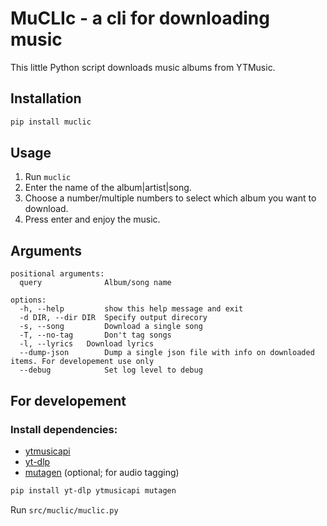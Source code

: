# MuCLIc - a cli for downloading music

This little Python script downloads music albums from YTMusic.

## Installation

```sh
pip install muclic
```

## Usage

1. Run `muclic`
2. Enter the name of the album|artist|song.
3. Choose a number/multiple numbers to select which album you want to download.
4. Press enter and enjoy the music.

## Arguments
```
positional arguments:
  query              Album/song name

options:
  -h, --help         show this help message and exit
  -d DIR, --dir DIR  Specify output direcory
  -s, --song         Download a single song
  -T, --no-tag       Don't tag songs
  -l, --lyrics   Download lyrics
  --dump-json        Dump a single json file with info on downloaded items. For developement use only
  --debug            Set log level to debug
```

## For developement
### Install dependencies:

- [ytmusicapi](https://github.com/sigma67/ytmusicapi)
- [yt-dlp](https://github.com/yt-dlp/yt-dlp)
- [mutagen](https://github.com/quodlibet/mutagen) (optional; for audio tagging)

```sh
pip install yt-dlp ytmusicapi mutagen
```
Run `src/muclic/muclic.py`
